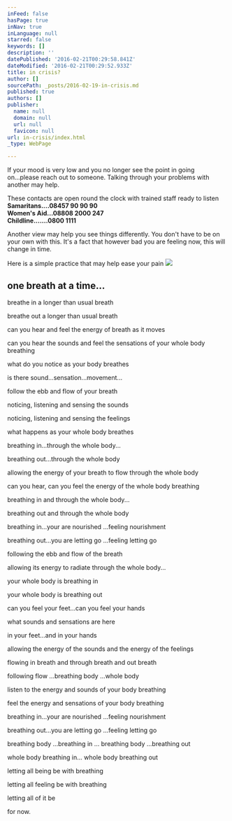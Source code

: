```yaml
---
inFeed: false
hasPage: true
inNav: true
inLanguage: null
starred: false
keywords: []
description: ''
datePublished: '2016-02-21T00:29:58.841Z'
dateModified: '2016-02-21T00:29:52.933Z'
title: in crisis?
author: []
sourcePath: _posts/2016-02-19-in-crisis.md
published: true
authors: []
publisher:
  name: null
  domain: null
  url: null
  favicon: null
url: in-crisis/index.html
_type: WebPage

---
```

If your mood is very low and you no longer see the point in going on...please reach out to someone. Talking through your problems with another may help. 

These contacts are open round the clock with trained staff ready to listen  
**Samaritans....08457 90 90 90  
Women's Aid...08808 2000 247  
Childline.......0800 1111**

Another view may help you see things differently. You don't have to be on your own with this. It's a fact  that however bad you are feeling now, this will change in time.

Here is a simple practice that may help ease your pain
![](https://the-grid-user-content.s3-us-west-2.amazonaws.com/82ec9476-09e6-470e-82df-b9964ceb0880.JPG)

## one breath at a time...

breathe in a longer than usual breath

breathe out a longer than usual breath

can you hear and feel the energy of breath as it moves

can you hear the sounds and feel the sensations of your whole body breathing

what do you notice as your body breathes

is there sound...sensation...movement...

follow the ebb and flow of your breath

noticing, listening and sensing the sounds 

noticing, listening and sensing the feelings 

what happens as your whole body breathes

breathing in...through the whole body...

breathing out...through the whole  body

allowing the energy of your breath to flow through the whole body

can you hear, can you feel the energy of the whole body breathing

breathing in and through the whole body...

breathing out and through the whole body

breathing in...your are nourished ...feeling nourishment

breathing out...you are letting go ...feeling letting go

following the ebb and flow of the breath 

allowing its energy to radiate through the whole body...

your whole body is breathing in

your whole body is breathing out

can you feel your feet...can you feel your hands

what sounds and sensations are here 

in your feet...and in your hands

allowing the energy of the sounds and the energy of the feelings

flowing in breath and through breath and out breath 

following flow ...breathing body ...whole body

listen to the energy and sounds of your body breathing 

feel the energy and sensations of your body breathing

breathing in...your are nourished ...feeling nourishment

breathing out...you are letting go ...feeling letting go

breathing body ...breathing in ... breathing body ...breathing out

whole body breathing in... whole body breathing out

letting all being be with breathing

letting all feeling be with breathing

letting all of it be

for now.